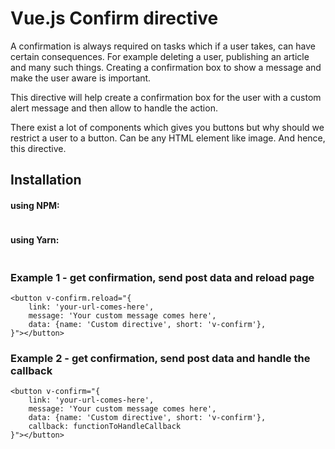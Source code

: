 # Vue.js Confirm directive

A confirmation is always required on tasks which if a user takes, can have certain consequences. For example deleting a user, publishing an article and many such things. Creating a confirmation box to show a message and make the user aware is important.

This directive will help create a confirmation box for the user with a custom alert message and then allow to handle the action.

There exist a lot of components which gives you buttons but why should we restrict a user to a button. Can be any HTML element like image. And hence, this directive.

## Installation
#### using NPM:
```js

```

#### using Yarn:
```js

```

### Example 1 - get confirmation, send post data and reload page
```
<button v-confirm.reload="{
    link: 'your-url-comes-here',
    message: 'Your custom message comes here',
    data: {name: 'Custom directive', short: 'v-confirm'},
}"></button>
```

### Example 2 - get confirmation, send post data and handle the callback
```
<button v-confirm="{
    link: 'your-url-comes-here',
    message: 'Your custom message comes here',
    data: {name: 'Custom directive', short: 'v-confirm'},
    callback: functionToHandleCallback
}"></button>
```
